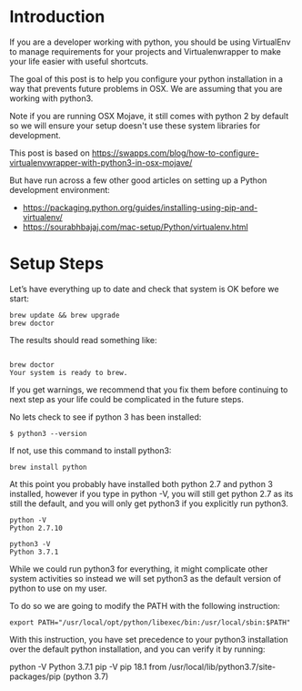# Introduction

If you are a developer working with python, you should be using VirtualEnv to manage requirements for your projects and Virtualenwrapper to make your life easier with useful shortcuts.

The goal of this post is to help you configure your python installation in a way that prevents future problems in OSX.
We are assuming that you are working with python3.

Note if you are running OSX Mojave, it still comes with python 2 by default so we will ensure your setup doesn't use these system libraries for development.

This post is based on 
https://swapps.com/blog/how-to-configure-virtualenvwrapper-with-python3-in-osx-mojave/

But have run across a few other good articles on setting up a Python development environment:

- https://packaging.python.org/guides/installing-using-pip-and-virtualenv/
- https://sourabhbajaj.com/mac-setup/Python/virtualenv.html


# Setup Steps
Let’s have everything up to date and check that system is OK before we start:
```
brew update && brew upgrade
brew doctor
```

The results should 
read something like:
```

brew doctor
Your system is ready to brew.

```
If you get warnings, we recommend that you fix them before continuing to next step as your life could be complicated in the future steps.

No lets check to see if python 3 has been installed:

```
$ python3 --version
```

If not, use this command to install python3:
```
brew install python
```

At this point you probably have installed both python 2.7 and python 3 installed, however if you type in python -V, you will still get python 2.7 as its still the default, and you will only get python3 if you explicitly run python3.

```
python -V
Python 2.7.10

python3 -V
Python 3.7.1
```

While we could run python3 for everything, it might complicate other system activities so instead we will set python3 as the default version of python to use on my user. 

To do so we are going to modify the PATH with the following instruction:
```
export PATH="/usr/local/opt/python/libexec/bin:/usr/local/sbin:$PATH"
```
With this instruction, you have set precedence to your python3 installation over the default python installation, and you can verify it by running:

python -V
Python 3.7.1
pip -V
pip 18.1 from /usr/local/lib/python3.7/site-packages/pip (python 3.7)
